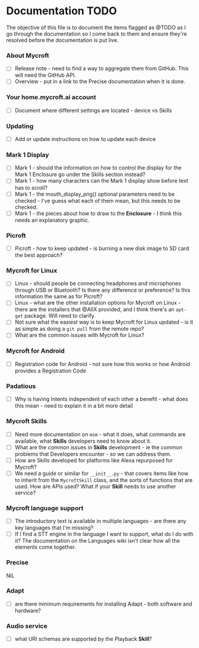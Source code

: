 # Documentation TODO

The objective of this file is to document the items flagged as @TODO as I go through the documentation so I come back to them and ensure they're resolved before the documentation is put live.


### About Mycroft

- [ ] Release note - need to find a way to aggregate them from GitHub. This will need the GitHub API.
- [ ] Overview - put in a link to the Precise documentation when it is done.

### Your home.mycroft.ai account

- [ ] Document where different settings are located - device vs Skills

### Updating 
- [ ] Add or update instructions on how to update each device

### Mark 1 Display
- [ ] Mark 1 - should the information on how to control the display for the Mark 1 Enclosure go under the Skills section instead?
- [ ] Mark 1 - how many characters can the Mark 1 display show before text has to scroll?
- [ ] Mark 1 - the mouth_display_png() optional parameters need to be checked - I've guess what each of them mean, but this needs to be checked.
- [ ] Mark 1 - the pieces about how to draw to the **Enclosure** - I think this needs an explanatory graphic.

### Picroft

- [ ] Picroft - how to keep updated - is burning a new disk image to SD card the best approach?

### Mycroft for Linux

- [ ] Linux - should people be connecting headphones and microphones through USB or Bluetooth? Is there any difference or preference? Is this information the same as for Picroft?
- [ ] Linux - what are the other installation options for Mycroft on Linux - there are the installers that @AIIX provided, and I think there's an `apt-get` package. Will need to clarify.
- [ ] Not sure what the easiest way is to keep Mycroft for Linux updated - is it as simple as doing a `git pull` from the remote repo?
- [ ] What are the common issues with Mycroft for Linux?

### Mycroft for Android
- [ ] Registration code for Android - not sure how this works or how Android provides a Registration Code

### Padatious

- [ ] Why is having Intents independent of each other a benefit - what does this mean - need to explain it in a bit more detail

### Mycroft Skills

- [ ] Need more documentation on `msm` - what it does, what commands are available, what **Skills** developers need to know about it.
- [ ] What are the common issues in **Skills** development - ie the common problems that Developers encounter - so we can address them.
- [ ] How are Skills developed for platforms like Alexa repurposed for Mycroft?
- [ ] We need a guide or similar for `__init__.py` - that covers items like how to inherit from the `MycroftSkill` class, and the sorts of functions that are used. How are APIs used? What if your **Skill** needs to use another service?

### Mycroft language support

- [ ] The introductory text is available in multiple languages - are there any key languages that I'm missing?
- [ ] If I find a STT engine in the language I want to support, what do I do with it? The documentation on the Languages wiki isn't clear how all the elements come together.

### Precise

NIL

### Adapt

- [ ] are there minimum requirements for installing Adapt - both software and hardware?

### Audio service

- [ ] what URI schemas are supported by the Playback **Skill**?
